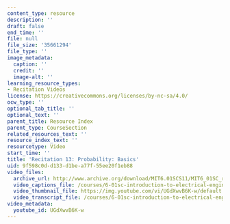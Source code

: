 ```yaml
---
content_type: resource
description: ''
draft: false
end_time: ''
file: null
file_size: '35661294'
file_type: ''
image_metadata:
  caption: ''
  credit: ''
  image-alt: ''
learning_resource_types:
- Recitation Videos
license: https://creativecommons.org/licenses/by-nc-sa/4.0/
ocw_type: ''
optional_tab_title: ''
optional_text: ''
parent_title: Resource Index
parent_type: CourseSection
related_resources_text: ''
resource_index_text: ''
resourcetype: Video
start_time: ''
title: 'Recitation 13: Probability: Basics'
uid: 9f598c0d-d133-d1be-a77f-55ee20f1eb88
video_files:
  archive_url: http://www.archive.org/download/MIT6.01SCS11/MIT6_01SC_rec13_300k.mp4
  video_captions_file: /courses/6-01sc-introduction-to-electrical-engineering-and-computer-science-i-spring-2011/14161e412242597e9a8ff7213d60db66_UGdXwvB6K-w.vtt
  video_thumbnail_file: https://img.youtube.com/vi/UGdXwvB6K-w/default.jpg
  video_transcript_file: /courses/6-01sc-introduction-to-electrical-engineering-and-computer-science-i-spring-2011/3d88a054deef4f8beba7f06c88abea35_UGdXwvB6K-w.pdf
video_metadata:
  youtube_id: UGdXwvB6K-w
---
```

